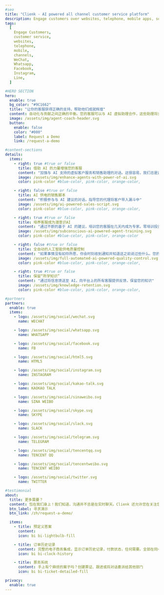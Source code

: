 ```yaml
---
#seo
title: "Clienk - AI powered all channel customer service platform"
description: Engage customers over websites, telephone, mobile apps, social media channels like WeChat, Whatsapp, Facebook, Instagram and many other popular messaging apps.
tags:
  [
    Engage Customers,
    customer service,
    websites,
    telephone,
    mobile,
    channels,
    WeChat,
    Whatsapp,
    Facebook,
    Instagram,
    Line,
  ]

#HERO SECTION
hero:
  enable: true
  bg_color: "#9C1662"
  title: "让你的客服获得正确的支持，帮助他们成就辉煌"
  content: 自动化与贡献之间正确的平衡。您的客服可以与 AI 虚拟助理合作，这些助理将支持他们成为客户服务的英雄
  image: /assets/img/agent-coach-header.svg
  button:
    enable: false
    color: "#000"
    label: Request a Demo
    link: /request-a-demo

#content-sections
details:
  items:
    - right: true #true or false
      title: 借助 AI 的力量增强您的客服
      content: "加强与 AI 支持的虚拟客户服务和销售助理的对话。这很容易，我们总是这样做！"
      image: /assets/img/enhance-agents-with-power-of-ai.svg
      color: pink-color #blue-color, pink-color, orange-color,

    - right: false #true or false
      title: AI 供电的销售脚本
      content: "积极参与与 AI 建议的对话，指导您的代理将客户带入漏斗中"
      image: /assets/img/ai-powered-sales-script.svg
      color: pink-color #blue-color, pink-color, orange-color,

    - right: true #true or false
      title: 培养客服成为潜意识AI
      content: "通过不断的基于 AI 的建议，培训您的客服在几天内成为专家。零培训投资，最大效果！"
      image: /assets/img/subconscious-ai-powered-agent-training.svg
      color: pink-color #blue-color, pink-color, orange-color

    - right: false #true or false
      title: 全自动的人工智能供电质量控制
      content: "如果事情没有如你所愿，你会时刻收到通知并知道这之前说过些什么。您的品牌色调岌岌可危，不要让这成为一种风险"
      image: /assets/img/full-automated-ai-powered-quality-control.svg
      color: pink-color #blue-color, pink-color, orange-color,

    - right: true #true or false
      title: 保留“所学知识”
      content: "通过将信息馈送至 AI，向平台上的所有客服提供反馈，保留您的知识"
      image: /assets/img/knowledge-retention.svg
      color: pink-color #blue-color, pink-color, orange-color,

#partners
partners:
  enable: true
  items:
    - logo: /assets/img/social/wechat.svg
      name: WECHAT

    - logo: /assets/img/social/whatsapp.svg
      name: WHATSAPP

    - logo: /assets/img/social/facebook.svg
      name: FB

    - logo: /assets/img/social/html5.svg
      name: HTML5

    - logo: /assets/img/social/instagram.svg
      name: INSTAGRAM

    - logo: /assets/img/social/kakao-talk.svg
      name: KAOKAO TALK

    - logo: /assets/img/social/sinaweibo.svg
      name: SINA WEIBO

    - logo: /assets/img/social/skype.svg
      name: SKYPE

    - logo: /assets/img/social/slack.svg
      name: SLACK

    - logo: /assets/img/social/telegram.svg
      name: TELEGRAM

    - logo: /assets/img/social/tencentqq.svg
      name: TENCENT QQ

    - logo: /assets/img/social/tencentweibo.svg
      name: TENCENT WEIBO

    - logo: /assets/img/social/twitter.svg
      name: TWITTER

#testimonial
about:
  title: 更多需要？
  content: 包在我们身上！我们知道，沟通并不总是在实时聊天。Clienk 还允许您在关注您社交媒体评论的同时，无需使用任何其他工具的情况下，询问您客户的反馈
  btn_label: 寻求演示
  btn_link: /zh/request-a-demo/

  items:
    - title: 预定义答案
      content:
      icon: bi bi-lightbulb-fill

    - title: 订单历史记录
      content: 完整的电子商务集成，显示订单历史记录，付款状态，任何需要。全部在同一屏幕上
      icon: bi bi-clock-history

    - title: 票务系统
      content: 手上有个麻烦的案子吗？创建票证、跟进或将对话委派给其他部门
      icon: bi bi-ticket-detailed-fill

privacy:
  enable: true
---
```

